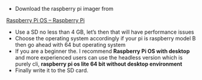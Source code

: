 - Download the raspberry pi imager from

[Raspberry Pi OS – Raspberry Pi](https://www.raspberrypi.com/software/)

- Use a SD no less than 4 GB, let’s then that will have performance issues
- Choose the operating system accordingly if your pi is raspberry model B then go ahead with 64 but operating system
- If you are a beginner the. I recommend ****Raspberry Pi OS with desktop**** and more experienced users can use the headless version which is purely cli, ****raspberry pi os lite 64 bit without desktop environment****
- Finally write it to the SD card.
